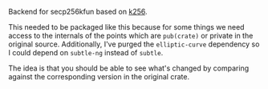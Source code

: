 Backend for secp256kfun based on [k256](https://github.com/RustCrypto/elliptic-curves/tree/master/k256).

This needed to be packaged like this because for some things we need access to the internals of the points which are `pub(crate)` or private in the original source. 
Additionally, I've purged the `elliptic-curve` dependency so I could depend on `subtle-ng` instead of `subtle`.

The idea is that you should be able to see what's changed by comparing against the corresponding version in the original crate.
